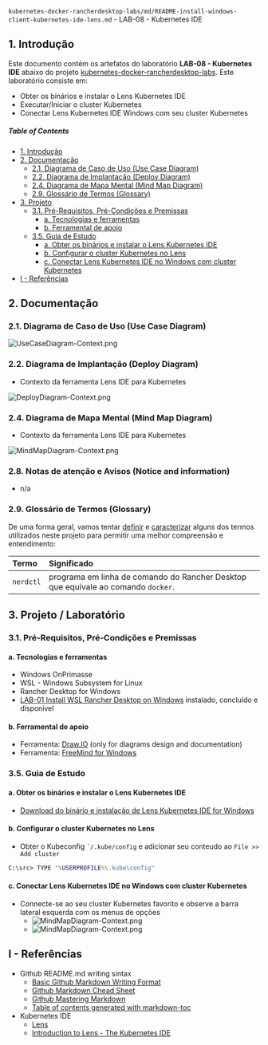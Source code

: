 `kubernetes-docker-rancherdesktop-labs/md/README-install-windows-client-kubernetes-ide-lens.md` - LAB-08 - Kubernetes IDE
## 1. Introdução

Este documento contém os artefatos do laboratório **LAB-08 - Kubernetes IDE** abaixo do projeto [kubernetes-docker-rancherdesktop-labs](../README.md). Este laboratório consiste em:
* Obter os binários e instalar o Lens Kubernetes IDE
* Executar/Iniciar o cluster Kubernetes
* Conectar Lens Kubernetes IDE Windows com seu cluster Kubernetes

##### Table of Contents  
- [1. Introdução](#1-introdução)
- [2. Documentação](#2-documentação)
  * [2.1. Diagrama de Caso de Uso (Use Case Diagram)](#21-diagrama-de-caso-de-uso-use-case-diagram)
  * [2.2. Diagrama de Implantação (Deploy Diagram)](#22-diagrama-de-implantação-deploy-diagram)
  * [2.4. Diagrama de Mapa Mental (Mind Map Diagram)](#24-diagrama-de-mapa-mental-mind-map-diagram)
  * [2.9. Glossário de Termos (Glossary)](#29-glossário-de-termos-glossary)
- [3. Projeto](#3-projeto)
  * [3.1. Pré-Requisitos, Pré-Condições e Premissas](#31-pré-requisitos-pré-condições-e-premissas)
    + [a. Tecnologias e ferramentas](#a-tecnologias-e-ferramentas)
    + [b. Ferramental de apoio](#b-ferramental-de-apoio)
  * [3.5. Guia de Estudo](#35-guia-de-estudo)
    + [a. Obter os binários e instalar o Lens Kubernetes IDE](#a-obter-os-binários-e-instalar-o-lens-kubernetes-no-windows)
    + [b. Configurar o cluster Kubernetes no Lens](#b-configurar-o-cluster-kubernetes-no-lens)
    + [c. Conectar Lens Kubernetes IDE no Windows com cluster Kubernetes](#c-conectar-lens-kubernetes-ide-no-windows-com-cluster-kubernetes)
- [I - Referências](#i---referências)



## 2. Documentação

### 2.1. Diagrama de Caso de Uso (Use Case Diagram)

![UseCaseDiagram-Context.png](../doc/uml-diagrams/UseCaseDiagram-kubernetes.png) 

### 2.2. Diagrama de Implantação (Deploy Diagram)

* Contexto da ferramenta Lens IDE para Kubernetes 

![DeployDiagram-Context.png](../doc/uml-diagrams/DeployDiagram-kubernetes-docker-rancherdesktop-lens-ide.png) 


### 2.4. Diagrama de Mapa Mental (Mind Map Diagram)

* Contexto da ferramenta Lens IDE para Kubernetes

![MindMapDiagram-Context.png](../doc/mind-maps/MindMapDiagram-kubernetes-docker-rancherdesktop-install-windows-client-kubernetes-ide-lens.png) 


### 2.8. Notas de atenção e Avisos (Notice and information)

* n/a


### 2.9. Glossário de Termos (Glossary)

De uma forma geral, vamos tentar <ins>definir</ins> e <ins>caracterizar</ins> alguns dos termos utilizados neste projeto para permitir uma melhor compreensão e entendimento:

| Termo       | Significado                     |
| :---------- | :------------------------------ |
| `nerdctl`   | programa em linha de comando do Rancher Desktop que equivale ao comando `docker`. |


## 3. Projeto / Laboratório

### 3.1. Pré-Requisitos, Pré-Condições e Premissas

#### a. Tecnologias e ferramentas

* Windows OnPrimasse
* WSL - Windows Subsystem for Linux
* Rancher Desktop for Windows
* [LAB-01 Install WSL Rancher Desktop on Windows](README-install-wsl-rancherdesktop-windows.md) instalado, concluído e disponível


#### b. Ferramental de apoio

* Ferramenta: [Draw.IO](https://app.diagrams.net/) (only for diagrams design and documentation)
* Ferramenta: [FreeMind for Windows](https://freemind.br.uptodown.com/windows)


### 3.5. Guia de Estudo

#### a. Obter os binários e instalar o Lens Kubernetes IDE

* [Download do binário e instalação de Lens Kubernetes IDE for Windows](https://k8slens.dev/)


#### b. Configurar o cluster Kubernetes no Lens

* Obter o Kubeconfig `´/.kube/config` e adicionar seu conteudo ao `File >> Add cluster`

```cmd
C:\src> TYPE "%USERPROFILE%\.kube\config"
```

#### c. Conectar Lens Kubernetes IDE no Windows com cluster Kubernetes

* Connecte-se ao seu cluster Kubernetes favorito e observe a barra lateral esquerda com os menus de opções
  * ![MindMapDiagram-Context.png](../doc/screenshots/screenshot-kubernetes-ide-lens-a.png) 
  * ![MindMapDiagram-Context.png](../doc/screenshots/screenshot-kubernetes-ide-lens-a.png) 


## I - Referências

* Github README.md writing sintax
  * [Basic Github Markdown Writing Format](https://docs.github.com/pt/free-pro-team@latest/github/writing-on-github/basic-writing-and-formatting-syntax)  
  * [Github Markdown Chead Sheet](https://guides.github.com/pdfs/markdown-cheatsheet-online.pdf)
  * [Github Mastering Markdown](https://guides.github.com/features/mastering-markdown/#what)
  * [Table of contents generated with markdown-toc](http://ecotrust-canada.github.io/markdown-toc/)
* Kubernetes IDE
  * [Lens](https://k8slens.dev/)
  * [Introduction to Lens - The Kubernetes IDE](https://www.youtube.com/watch?v=eeDwdVXattc)